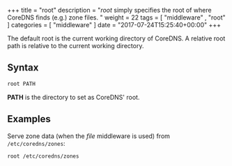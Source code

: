 +++
title = "root"
description = "*root* simply specifies the root of where CoreDNS finds (e.g.) zone files. "
weight = 22
tags = [  "middleware" , "root" ]
categories = [ "middleware" ]
date = "2017-07-24T15:25:40+00:00"
+++

The default root is the current working directory of CoreDNS. A relative root path is relative to
the current working directory.

## Syntax

~~~ txt
root PATH
~~~

**PATH** is the directory to set as CoreDNS' root.

## Examples

Serve zone data (when the *file* middleware is used) from `/etc/coredns/zones`:

~~~ txt
root /etc/coredns/zones
~~~

